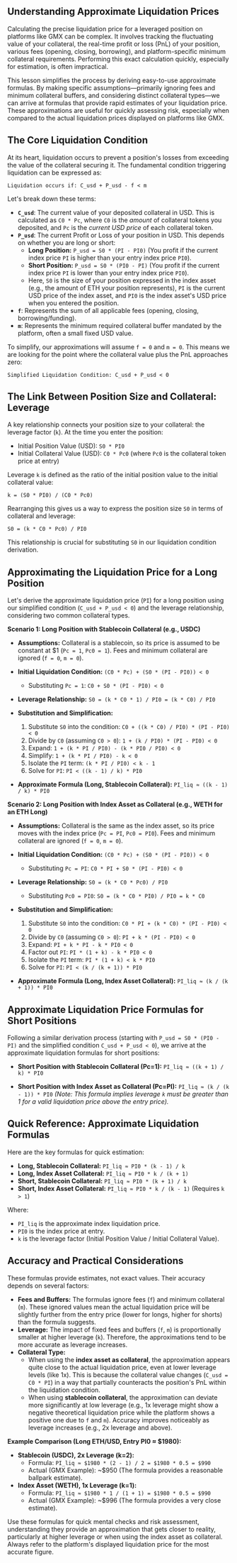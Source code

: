 ## Understanding Approximate Liquidation Prices

Calculating the precise liquidation price for a leveraged position on platforms like GMX can be complex. It involves tracking the fluctuating value of your collateral, the real-time profit or loss (PnL) of your position, various fees (opening, closing, borrowing), and platform-specific minimum collateral requirements. Performing this exact calculation quickly, especially for estimation, is often impractical.

This lesson simplifies the process by deriving easy-to-use approximate formulas. By making specific assumptions—primarily ignoring fees and minimum collateral buffers, and considering distinct collateral types—we can arrive at formulas that provide rapid estimates of your liquidation price. These approximations are useful for quickly assessing risk, especially when compared to the actual liquidation prices displayed on platforms like GMX.

## The Core Liquidation Condition

At its heart, liquidation occurs to prevent a position's losses from exceeding the value of the collateral securing it. The fundamental condition triggering liquidation can be expressed as:

`Liquidation occurs if: C_usd + P_usd - f < m`

Let's break down these terms:

*   **`C_usd`**: The current value of your deposited collateral in USD. This is calculated as `C0 * Pc`, where `C0` is the *amount* of collateral tokens you deposited, and `Pc` is the *current USD price* of each collateral token.
*   **`P_usd`**: The current Profit or Loss of your position in USD. This depends on whether you are long or short:
    *   **Long Position:** `P_usd = S0 * (PI - PI0)` (You profit if the current index price `PI` is higher than your entry index price `PI0`).
    *   **Short Position:** `P_usd = S0 * (PI0 - PI)` (You profit if the current index price `PI` is lower than your entry index price `PI0`).
    *   Here, `S0` is the size of your position expressed in the index asset (e.g., the amount of ETH your position represents), `PI` is the current USD price of the index asset, and `PI0` is the index asset's USD price when you entered the position.
*   **`f`**: Represents the sum of all applicable fees (opening, closing, borrowing/funding).
*   **`m`**: Represents the minimum required collateral buffer mandated by the platform, often a small fixed USD value.

To simplify, our approximations will assume `f = 0` and `m = 0`. This means we are looking for the point where the collateral value plus the PnL approaches zero:

`Simplified Liquidation Condition: C_usd + P_usd < 0`

## The Link Between Position Size and Collateral: Leverage

A key relationship connects your position size to your collateral: the leverage factor (`k`). At the time you enter the position:

*   Initial Position Value (USD): `S0 * PI0`
*   Initial Collateral Value (USD): `C0 * Pc0` (where `Pc0` is the collateral token price at entry)

Leverage `k` is defined as the ratio of the initial position value to the initial collateral value:

`k = (S0 * PI0) / (C0 * Pc0)`

Rearranging this gives us a way to express the position size `S0` in terms of collateral and leverage:

`S0 = (k * C0 * Pc0) / PI0`

This relationship is crucial for substituting `S0` in our liquidation condition derivation.

## Approximating the Liquidation Price for a Long Position

Let's derive the approximate liquidation price (`PI`) for a long position using our simplified condition (`C_usd + P_usd < 0`) and the leverage relationship, considering two common collateral types.

**Scenario 1: Long Position with Stablecoin Collateral (e.g., USDC)**

*   **Assumptions:** Collateral is a stablecoin, so its price is assumed to be constant at $1 (`Pc = 1`, `Pc0 = 1`). Fees and minimum collateral are ignored (`f = 0`, `m = 0`).
*   **Initial Liquidation Condition:** `(C0 * Pc) + (S0 * (PI - PI0)) < 0`
    *   Substituting `Pc = 1`: `C0 + S0 * (PI - PI0) < 0`
*   **Leverage Relationship:** `S0 = (k * C0 * 1) / PI0 = (k * C0) / PI0`
*   **Substitution and Simplification:**
    1.  Substitute `S0` into the condition: `C0 + ((k * C0) / PI0) * (PI - PI0) < 0`
    2.  Divide by `C0` (assuming `C0 > 0`): `1 + (k / PI0) * (PI - PI0) < 0`
    3.  Expand: `1 + (k * PI / PI0) - (k * PI0 / PI0) < 0`
    4.  Simplify: `1 + (k * PI / PI0) - k < 0`
    5.  Isolate the `PI` term: `(k * PI / PI0) < k - 1`
    6.  Solve for `PI`: `PI < ((k - 1) / k) * PI0`

*   **Approximate Formula (Long, Stablecoin Collateral):**
    `PI_liq ≈ ((k - 1) / k) * PI0`

**Scenario 2: Long Position with Index Asset as Collateral (e.g., WETH for an ETH Long)**

*   **Assumptions:** Collateral is the same as the index asset, so its price moves with the index price (`Pc = PI`, `Pc0 = PI0`). Fees and minimum collateral are ignored (`f = 0`, `m = 0`).
*   **Initial Liquidation Condition:** `(C0 * Pc) + (S0 * (PI - PI0)) < 0`
    *   Substituting `Pc = PI`: `C0 * PI + S0 * (PI - PI0) < 0`
*   **Leverage Relationship:** `S0 = (k * C0 * Pc0) / PI0`
    *   Substituting `Pc0 = PI0`: `S0 = (k * C0 * PI0) / PI0 = k * C0`
*   **Substitution and Simplification:**
    1.  Substitute `S0` into the condition: `C0 * PI + (k * C0) * (PI - PI0) < 0`
    2.  Divide by `C0` (assuming `C0 > 0`): `PI + k * (PI - PI0) < 0`
    3.  Expand: `PI + k * PI - k * PI0 < 0`
    4.  Factor out `PI`: `PI * (1 + k) - k * PI0 < 0`
    5.  Isolate the `PI` term: `PI * (1 + k) < k * PI0`
    6.  Solve for `PI`: `PI < (k / (k + 1)) * PI0`

*   **Approximate Formula (Long, Index Asset Collateral):**
    `PI_liq ≈ (k / (k + 1)) * PI0`

## Approximate Liquidation Price Formulas for Short Positions

Following a similar derivation process (starting with `P_usd = S0 * (PI0 - PI)` and the simplified condition `C_usd + P_usd < 0`), we arrive at the approximate liquidation formulas for short positions:

*   **Short Position with Stablecoin Collateral (Pc=1):**
    `PI_liq ≈ ((k + 1) / k) * PI0`

*   **Short Position with Index Asset as Collateral (Pc=PI):**
    `PI_liq ≈ (k / (k - 1)) * PI0`
    *(Note: This formula implies leverage `k` must be greater than 1 for a valid liquidation price above the entry price).*

## Quick Reference: Approximate Liquidation Formulas

Here are the key formulas for quick estimation:

*   **Long, Stablecoin Collateral:** `PI_liq ≈ PI0 * (k - 1) / k`
*   **Long, Index Asset Collateral:** `PI_liq ≈ PI0 * k / (k + 1)`
*   **Short, Stablecoin Collateral:** `PI_liq ≈ PI0 * (k + 1) / k`
*   **Short, Index Asset Collateral:** `PI_liq ≈ PI0 * k / (k - 1)` (Requires `k > 1`)

Where:
*   `PI_liq` is the approximate index liquidation price.
*   `PI0` is the index price at entry.
*   `k` is the leverage factor (Initial Position Value / Initial Collateral Value).

## Accuracy and Practical Considerations

These formulas provide estimates, not exact values. Their accuracy depends on several factors:

*   **Fees and Buffers:** The formulas ignore fees (`f`) and minimum collateral (`m`). These ignored values mean the actual liquidation price will be slightly further from the entry price (lower for longs, higher for shorts) than the formula suggests.
*   **Leverage:** The impact of fixed fees and buffers (`f`, `m`) is proportionally smaller at higher leverage (`k`). Therefore, the approximations tend to be more accurate as leverage increases.
*   **Collateral Type:**
    *   When using the **index asset as collateral**, the approximation appears quite close to the actual liquidation price, even at lower leverage levels (like 1x). This is because the collateral value changes (`C_usd = C0 * PI`) in a way that partially counteracts the position's PnL within the liquidation condition.
    *   When using **stablecoin collateral**, the approximation can deviate more significantly at low leverage (e.g., 1x leverage might show a negative theoretical liquidation price while the platform shows a positive one due to `f` and `m`). Accuracy improves noticeably as leverage increases (e.g., 2x leverage and above).

**Example Comparison (Long ETH/USD, Entry PI0 ≈ $1980):**

*   **Stablecoin (USDC), 2x Leverage (k=2):**
    *   Formula: `PI_liq ≈ $1980 * (2 - 1) / 2 = $1980 * 0.5 = $990`
    *   Actual (GMX Example): ~$950 (The formula provides a reasonable ballpark estimate).
*   **Index Asset (WETH), 1x Leverage (k=1):**
    *   Formula: `PI_liq ≈ $1980 * 1 / (1 + 1) = $1980 * 0.5 = $990`
    *   Actual (GMX Example): ~$996 (The formula provides a very close estimate).

Use these formulas for quick mental checks and risk assessment, understanding they provide an approximation that gets closer to reality, particularly at higher leverage or when using the index asset as collateral. Always refer to the platform's displayed liquidation price for the most accurate figure.